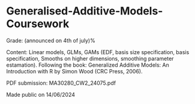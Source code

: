 # Generalised-Additive-Models-Coursework

Grade: (announced on 4th of july)%

Content: Linear models, GLMs, GAMs (EDF, basis size specification, basis specification, Smooths on higher dimensions, smoothing parameter estamation). Following the book: Generalized Additive Models: An Introduction with R by Simon Wood (CRC Press, 2006).

PDF submission: MA30280_CW2_24075.pdf

Made public on 14/06/2024
